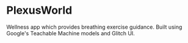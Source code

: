 # PlexusWorld

Wellness app which provides breathing exercise guidance. Built using Google's Teachable Machine models and Glitch UI.
